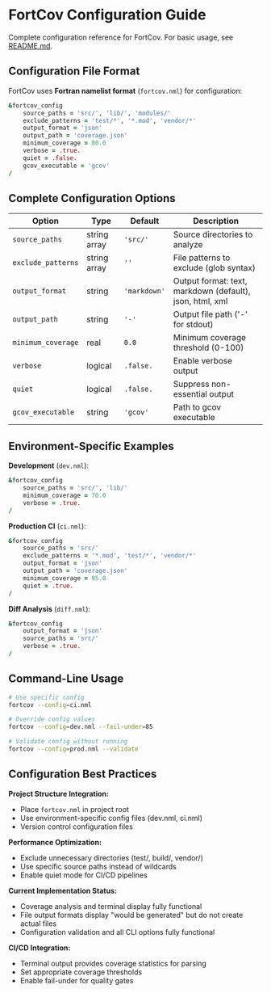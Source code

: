 # FortCov Configuration Guide

Complete configuration reference for FortCov. For basic usage, see [README.md](../../README.md).

## Configuration File Format

FortCov uses **Fortran namelist format** (`fortcov.nml`) for configuration:

```fortran
&fortcov_config
    source_paths = 'src/', 'lib/', 'modules/'
    exclude_patterns = 'test/*', '*.mod', 'vendor/*'
    output_format = 'json'
    output_path = 'coverage.json'
    minimum_coverage = 80.0
    verbose = .true.
    quiet = .false.
    gcov_executable = 'gcov'
/
```

## Complete Configuration Options

| Option | Type | Default | Description |
|--------|------|---------|-------------|
| `source_paths` | string array | `'src/'` | Source directories to analyze |
| `exclude_patterns` | string array | `''` | File patterns to exclude (glob syntax) |
| `output_format` | string | `'markdown'` | Output format: text, markdown (default), json, html, xml |
| `output_path` | string | `'-'` | Output file path ('-' for stdout) |
| `minimum_coverage` | real | `0.0` | Minimum coverage threshold (0-100) |
| `verbose` | logical | `.false.` | Enable verbose output |
| `quiet` | logical | `.false.` | Suppress non-essential output |
| `gcov_executable` | string | `'gcov'` | Path to gcov executable |

## Environment-Specific Examples

**Development** (`dev.nml`):
```fortran
&fortcov_config
    source_paths = 'src/', 'lib/'
    minimum_coverage = 70.0
    verbose = .true.
/
```

**Production CI** (`ci.nml`):
```fortran
&fortcov_config
    source_paths = 'src/'
    exclude_patterns = '*.mod', 'test/*', 'vendor/*'
    output_format = 'json'
    output_path = 'coverage.json'
    minimum_coverage = 95.0
    quiet = .true.
/
```

**Diff Analysis** (`diff.nml`):
```fortran
&fortcov_config
    output_format = 'json'
    source_paths = 'src/'
    verbose = .true.
/
```

## Command-Line Usage

```bash
# Use specific config
fortcov --config=ci.nml

# Override config values
fortcov --config=dev.nml --fail-under=85

# Validate config without running
fortcov --config=prod.nml --validate
```

## Configuration Best Practices

**Project Structure Integration:**
- Place `fortcov.nml` in project root
- Use environment-specific config files (dev.nml, ci.nml)
- Version control configuration files

**Performance Optimization:**
- Exclude unnecessary directories (test/, build/, vendor/)
- Use specific source paths instead of wildcards
- Enable quiet mode for CI/CD pipelines

**Current Implementation Status:**
- Coverage analysis and terminal display fully functional
- File output formats display "would be generated" but do not create actual files
- Configuration validation and all CLI options fully functional

**CI/CD Integration:**
- Terminal output provides coverage statistics for parsing
- Set appropriate coverage thresholds
- Enable fail-under for quality gates